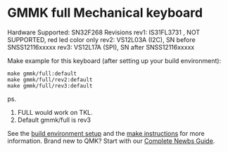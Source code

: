 # GMMK full Mechanical keyboard

Hardware Supported: SN32F268
Revisions
rev1: IS31FL3731    , NOT SUPPORTED, red led color only
rev2: VS12L03A (I2C), SN before SNSS12116xxxxx
rev3: VS12L17A (SPI), SN after  SNSS12116xxxxx

Make example for this keyboard (after setting up your build environment):

    make gmmk/full:default       
    make gmmk/full/rev2:default
    make gmmk/full/rev3:default

ps. 
1. FULL would work on TKL.
2. Default gmmk/full is rev3

See the [build environment setup](https://docs.qmk.fm/#/getting_started_build_tools) and the [make instructions](https://docs.qmk.fm/#/getting_started_make_guide) for more information. Brand new to QMK? Start with our [Complete Newbs Guide](https://docs.qmk.fm/#/newbs).
